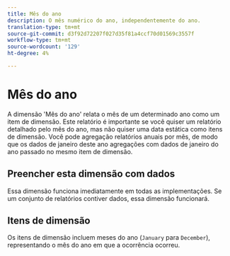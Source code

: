 ```yaml
---
title: Mês do ano
description: O mês numérico do ano, independentemente do ano.
translation-type: tm+mt
source-git-commit: d3f92d72207f027d35f81a4ccf70d01569c3557f
workflow-type: tm+mt
source-wordcount: '129'
ht-degree: 4%

---
```



# Mês do ano

A dimensão &#39;Mês do ano&#39; relata o mês de um determinado ano como um item de dimensão. Este relatório é importante se você quiser um relatório detalhado pelo mês do ano, mas não quiser uma data estática como itens de dimensão. Você pode agregação relatórios anuais por mês, de modo que os dados de janeiro deste ano agregações com dados de janeiro do ano passado no mesmo item de dimensão.

## Preencher esta dimensão com dados

Essa dimensão funciona imediatamente em todas as implementações. Se um conjunto de relatórios contiver dados, essa dimensão funcionará.

## Itens de dimensão

Os itens de dimensão incluem meses do ano (`January` para `December`), representando o mês do ano em que a ocorrência ocorreu.

